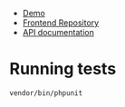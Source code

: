 
- [Demo](https://books.prod3.dsxack.com/)
- [Frontend Repository](https://github.com/ls-examples/react-saga-project)
- [API documentation](https://booksapi.prod3.dsxack.com/api/documentation)

# Running tests
```
vendor/bin/phpunit
```
